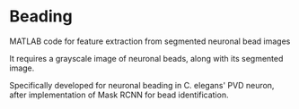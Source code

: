 # Beading
MATLAB code for feature extraction from segmented neuronal bead images

It requires a grayscale image of neuronal beads, along with its segmented image. 

Specifically developed for neuronal beading in C. elegans' PVD neuron, after implementation of Mask RCNN for bead identification.
